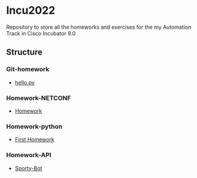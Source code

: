 # Incu2022

Repository to store all the homeworks and exercises for the my Automation Track in Cisco Incubator 9.0

## Structure

### Git-homework

* [hello.py](./Git-homework/hello.py)

### Homework-NETCONF

* [Homework](./Homework-NETCONF/DEVWKS-2449.ipynb)

### Homework-python

* [First Homework](<./Homework-python/SW Design.ipynb>)

### Homework-API

* [Sporty-Bot](./Homework-API/sporty_flask.py)
